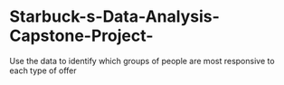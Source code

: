 # Starbuck-s-Data-Analysis-Capstone-Project-
Use the data to identify which groups of people are most responsive to each type of offer
